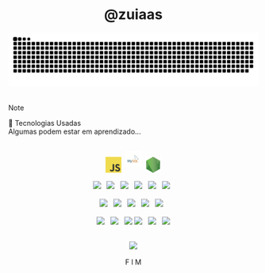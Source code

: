 <h1 align="center">@zuiaas</h1>

<div align="center">
  <picture>
    <source media="(prefers-color-scheme: dark)" srcset="https://raw.githubusercontent.com/zuiaas/zuiaas/output/github-snake-dark.svg" />
    <source media="(prefers-color-scheme: light)" srcset="https://raw.githubusercontent.com/zuiaas/zuiaas/output/github-snake.svg" />
    <img alt="Animação da cobra comendo meus commits" src="https://raw.githubusercontent.com/zuiaas/zuiaas/output/github-snake.svg" />
  </picture>
</div>

<br>

> [!NOTE]
> 🚀 Tecnologias Usadas<br>
> Algumas podem estar em aprendizado...

<br>

<div align="center">
    <code><img align="center" height="32" src="https://raw.githubusercontent.com/github/explore/80688e429a7d4ef2fca1e82350fe8e3517d3494d/topics/javascript/javascript.png" /></code>&nbsp;
    <code><img height="32" src="https://raw.githubusercontent.com/github/explore/80688e429a7d4ef2fca1e82350fe8e3517d3494d/topics/mysql/mysql.png" /></code>&nbsp;
    <code><img align="center" height="32" src="https://raw.githubusercontent.com/github/explore/80688e429a7d4ef2fca1e82350fe8e3517d3494d/topics/nodejs/nodejs.png" /></code>
</div>

<br>

<div align="center">
    <img src="https://img.shields.io/badge/Python-3776AB?style=for-the-badge&logo=python&logoColor=white" />&nbsp;&nbsp;
    <img src="https://img.shields.io/badge/HTML-E34F26?style=for-the-badge&logo=html5&logoColor=white" />&nbsp;&nbsp;
    <img src="https://img.shields.io/badge/CSS-1572B6?style=for-the-badge&logo=css&logoColor=white" />&nbsp;&nbsp;
    <img src="https://img.shields.io/badge/C%23-512BD4?style=for-the-badge&logo=dotnet&logoColor=white" />&nbsp;&nbsp;
    <img src="https://img.shields.io/badge/JavaScript-F7DF1E?style=for-the-badge&logo=javascript&logoColor=black" />&nbsp;&nbsp;
    <img src="https://img.shields.io/badge/Node.js-43853D?style=for-the-badge&logo=node.js&logoColor=white" />&nbsp;&nbsp;
</div>

<br>

<div align="center">
  <img src="https://img.shields.io/badge/Bootstrap-563D7C?style=for-the-badge&logo=bootstrap&logoColor=white" />&nbsp;&nbsp;
  <img src="https://img.shields.io/badge/MySQL-00000F?style=for-the-badge&logo=mysql&logoColor=white" />&nbsp;&nbsp;
  <img src="https://img.shields.io/badge/MongoDB-4EA94B?style=for-the-badge&logo=mongodb&logoColor=white" />&nbsp;&nbsp;
  <img src="https://img.shields.io/badge/SQLite-07405E?style=for-the-badge&logo=sqlite&logoColor=white" />&nbsp;&nbsp;
  <img src="https://img.shields.io/badge/Firebase-F29D0C?style=for-the-badge&logo=firebase&logoColor=white" />&nbsp;&nbsp;
</div>

<br>

<div align="center">
  <img src="https://img.shields.io/badge/PHP-777BB4?style=for-the-badge&logo=php&logoColor=white" />&nbsp;&nbsp;
    <img src="https://img.shields.io/badge/Tailwind_CSS-38B2AC?style=for-the-badge&logo=tailwind-css&logoColor=white" />&nbsp;&nbsp;
    <img src="https://img.shields.io/badge/React-20232A?style=for-the-badge&logo=react&logoColor=61DAFB" />
   <img src="https://img.shields.io/badge/Apache-CA2136?style=for-the-badge&logo=apache&logoColor=white" />&nbsp;&nbsp;
  <img src="https://img.shields.io/badge/Docker-2496ED?style=for-the-badge&logo=docker&logoColor=white" />&nbsp;&nbsp;
  <img src="https://img.shields.io/badge/Git-E34F26?style=for-the-badge&logo=git&logoColor=white" />
</div>

<br>

<p align="center">
  <a
    href="https://github.com/zuiaas/github-profile-trophy"
    title="repositório de troféus"
  >
    <img
      width="800"
      src="https://github-profile-trophy.vercel.app/?username=zuiaas&column=8&theme=darkhub&no-frame=true&no-bg=true"
    />
  </a>
</p>

<div align="center">
  F  I  M
</div>
